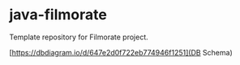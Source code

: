# java-filmorate
Template repository for Filmorate project.

[https://dbdiagram.io/d/647e2d0f722eb774946f1251](DB Schema)
